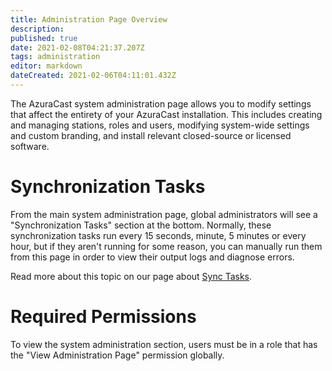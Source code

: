 ```yaml
---
title: Administration Page Overview
description: 
published: true
date: 2021-02-08T04:21:37.207Z
tags: administration
editor: markdown
dateCreated: 2021-02-06T04:11:01.432Z
---
```


The AzuraCast system administration page allows you to modify settings that affect the entirety of your AzuraCast installation. This includes creating and managing stations, roles and users, modifying system-wide settings and custom branding, and install relevant closed-source or licensed software.

# Synchronization Tasks

From the main system administration page, global administrators will see a "Synchronization Tasks" section at the bottom. Normally, these synchronization tasks run every 15 seconds, minute, 5 minutes or every hour, but if they aren't running for some reason, you can manually run them from this page in order to view their output logs and diagnose errors.

Read more about this topic on our page about [Sync Tasks](/en/administration/sync-tasks).

# Required Permissions

To view the system administration section, users must be in a role that has the "View Administration Page" permission globally.
